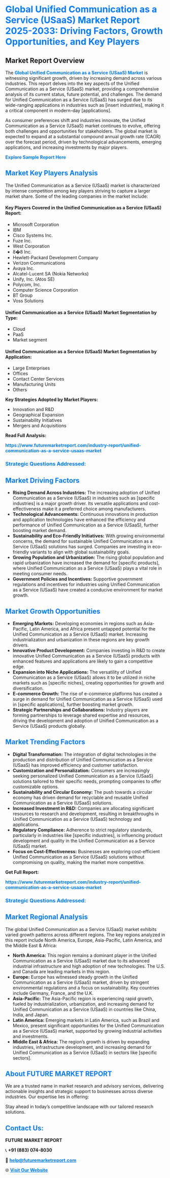 <h1 style="color: #007BFF;">Global Unified Communication as a Service (USaaS) Market Report 2025-2033: Driving Factors, Growth Opportunities, and Key Players</h1>

<section id="overview">
<h2>Market Report Overview</h2>
<p>The <a href="https://www.futuremarketreport.com/industry-report/unified-communication-as-a-service-usaas-market" style="color: #007BFF; text-decoration: none;"><strong>Global Unified Communication as a Service (USaaS) Market</strong></a> is witnessing significant growth, driven by increasing demand across various industries. This report delves into the key aspects of the Unified Communication as a Service (USaaS) market, providing a comprehensive analysis of its current status, future potential, and challenges. The demand for Unified Communication as a Service (USaaS) has surged due to its wide-ranging applications in industries such as [insert industries], making it a critical component in modern-day [applications].</p>
<p>As consumer preferences shift and industries innovate, the Unified Communication as a Service (USaaS) market continues to evolve, offering both challenges and opportunities for stakeholders. The global market is expected to expand at a substantial compound annual growth rate (CAGR) over the forecast period, driven by technological advancements, emerging applications, and increasing investments by major players.</p>
</section>

<section id="overview">
<p><a href="https://www.futuremarketreport.com/request-sample/reportId=109986" style="color: #007BFF; text-decoration: none;"><strong>Explore Sample Report Here</strong></a></p>
</section>

<section id="key-players">
<h2 style="color: #007BFF;">Market Key Players Analysis</h2>
<p>The Unified Communication as a Service (USaaS) market is characterized by intense competition among key players striving to capture a larger market share. Some of the leading companies in the market include:</p>
<h4>Key Players Covered in the Unified Communication as a Service (USaaS) Report:</h4>
<ul><li>Microsoft Corporation</li><li>IBM</li><li>Cisco Systems Inc.</li><li>Fuze Inc.</li><li>West Corporation</li><li>8�8 Inc.</li><li>Hewlett-Packard Development Company</li><li>Verizon Communications</li><li>Avaya Inc.</li><li>Alcatel-Lucent SA (Nokia Networks)</li><li>Unify, Inc. (Atos SE)</li><li>Polycom, Inc.</li><li>Computer Science Corporation</li><li>BT Group</li><li>Voss Solutions</li></ul>
<h4>Unified Communication as a Service (USaaS) Market Segmentation by Type:</h4>
<ul><li>Cloud</li><li>PaaS</li><li>Market segment</li></ul>

<h4>Unified Communication as a Service (USaaS) Market Segmentation by Application:</h4>
<ul><li>Large Enterprises</li><li>Offices</li><li>Contact Center Services</li><li>Manufacturing Units</li><li>Others</li></ul>
<p><strong>Key Strategies Adopted by Market Players:</strong></p>
<ul>
<li>Innovation and R&D</li>
<li>Geographical Expansion</li>
<li>Sustainability Initiatives</li>
<li>Mergers and Acquisitions</li>
</ul>
</section>

<section>
<p><strong>Read Full Analysis: </strong></p><a href="https://www.futuremarketreport.com/industry-report/unified-communication-as-a-service-usaas-market" style="color: #007BFF; text-decoration: none;"><strong>https://www.futuremarketreport.com/industry-report/unified-communication-as-a-service-usaas-market</strong></a>
<h3 style="color: #007BFF;">Strategic Questions Addressed:</h3>
</section>

<section id="driving-factors">
<h2 style="color: #007BFF;">Market Driving Factors</h2>
<ul>
<li><strong>Rising Demand Across Industries:</strong> The increasing adoption of Unified Communication as a Service (USaaS) in industries such as [specific industries] is a major growth driver. Its versatile applications and cost-effectiveness make it a preferred choice among manufacturers.</li>
<li><strong>Technological Advancements:</strong> Continuous innovations in production and application technologies have enhanced the efficiency and performance of Unified Communication as a Service (USaaS), further boosting market demand.</li>
<li><strong>Sustainability and Eco-Friendly Initiatives:</strong> With growing environmental concerns, the demand for sustainable Unified Communication as a Service (USaaS) solutions has surged. Companies are investing in eco-friendly variants to align with global sustainability goals.</li>
<li><strong>Growing Population and Urbanization:</strong> The rising global population and rapid urbanization have increased the demand for [specific products], where Unified Communication as a Service (USaaS) plays a vital role in meeting consumer needs.</li>
<li><strong>Government Policies and Incentives:</strong> Supportive government regulations and incentives for industries using Unified Communication as a Service (USaaS) have created a conducive environment for market growth.</li>
</ul>
</section>

<section id="growth-opportunities">
<h2 style="color: #007BFF;">Market Growth Opportunities</h2>
<ul>
<li><strong>Emerging Markets:</strong> Developing economies in regions such as Asia-Pacific, Latin America, and Africa present untapped potential for the Unified Communication as a Service (USaaS) market. Increasing industrialization and urbanization in these regions are key growth drivers.</li>
<li><strong>Innovative Product Development:</strong> Companies investing in R&D to create innovative Unified Communication as a Service (USaaS) products with enhanced features and applications are likely to gain a competitive edge.</li>
<li><strong>Expansion into Niche Applications:</strong> The versatility of Unified Communication as a Service (USaaS) allows it to be utilized in niche markets such as [specific niches], creating opportunities for growth and diversification.</li>
<li><strong>E-commerce Growth:</strong> The rise of e-commerce platforms has created a surge in demand for Unified Communication as a Service (USaaS) used in [specific applications], further boosting market growth.</li>
<li><strong>Strategic Partnerships and Collaborations:</strong> Industry players are forming partnerships to leverage shared expertise and resources, driving the development and adoption of Unified Communication as a Service (USaaS) products globally.</li>
</ul>
</section>

<section id="trending-factors">
<h2 style="color: #007BFF;">Market Trending Factors</h2>
<ul>
<li><strong>Digital Transformation:</strong> The integration of digital technologies in the production and distribution of Unified Communication as a Service (USaaS) has improved efficiency and customer satisfaction.</li>
<li><strong>Customization and Personalization:</strong> Consumers are increasingly seeking personalized Unified Communication as a Service (USaaS) solutions tailored to their specific needs, prompting companies to offer customizable options.</li>
<li><strong>Sustainability and Circular Economy:</strong> The push towards a circular economy has driven demand for recyclable and reusable Unified Communication as a Service (USaaS) solutions.</li>
<li><strong>Increased Investment in R&D:</strong> Companies are allocating significant resources to research and development, resulting in breakthroughs in Unified Communication as a Service (USaaS) technology and applications.</li>
<li><strong>Regulatory Compliance:</strong> Adherence to strict regulatory standards, particularly in industries like [specific industries], is influencing product development and quality in the Unified Communication as a Service (USaaS) market.</li>
<li><strong>Focus on Cost-Effectiveness:</strong> Businesses are exploring cost-efficient Unified Communication as a Service (USaaS) solutions without compromising on quality, making the market more competitive.</li>
</ul>
</section>

<section>
<p><strong>Get Full Report: </strong></p><a href="https://www.futuremarketreport.com/industry-report/unified-communication-as-a-service-usaas-market" style="color: #007BFF; text-decoration: none;"><strong>https://www.futuremarketreport.com/industry-report/unified-communication-as-a-service-usaas-market</strong></a>
<h3 style="color: #007BFF;">Strategic Questions Addressed:</h3>
</section>


<section id="regional-analysis">
<h2 style="color: #007BFF;">Market Regional Analysis</h2>
<p>The global Unified Communication as a Service (USaaS) market exhibits varied growth patterns across different regions. The key regions analyzed in this report include North America, Europe, Asia-Pacific, Latin America, and the Middle East & Africa:</p>
<ul>
<li><strong>North America:</strong> This region remains a dominant player in the Unified Communication as a Service (USaaS) market due to its advanced industrial infrastructure and high adoption of new technologies. The U.S. and Canada are leading markets in this region.</li>
<li><strong>Europe:</strong> Europe has witnessed steady growth in the Unified Communication as a Service (USaaS) market, driven by stringent environmental regulations and a focus on sustainability. Key countries include Germany, France, and the U.K.</li>
<li><strong>Asia-Pacific:</strong> The Asia-Pacific region is experiencing rapid growth, fueled by industrialization, urbanization, and increasing demand for Unified Communication as a Service (USaaS) in countries like China, India, and Japan.</li>
<li><strong>Latin America:</strong> Emerging markets in Latin America, such as Brazil and Mexico, present significant opportunities for the Unified Communication as a Service (USaaS) market, supported by growing industrial activities and investments.</li>
<li><strong>Middle East & Africa:</strong> The region’s growth is driven by expanding industries, infrastructure development, and increasing demand for Unified Communication as a Service (USaaS) in sectors like [specific sectors].</li>
</ul>
</section>

<footer>
<h2 style="color: #007BFF;">About FUTURE MARKET REPORT</h2>
<p>We are a trusted name in market research and advisory services, delivering actionable insights and strategic support to businesses across diverse industries. Our expertise lies in offering:</p>

<p>Stay ahead in today’s competitive landscape with our tailored research solutions.</p>

<h2 style="color: #007BFF;">Contact Us:</h2>
<p><strong>FUTURE MARKET REPORT</strong></p>
<p>📞 <strong>+91 (883) 074-8030</strong></p>
<p>📧 <strong><a href="mailto:help@futuremarketreport.com" style="color: #007BFF;">help@futuremarketreport.com</a></strong></p>
<p>🌐 <strong><a href="https://www.futuremarketreport.com/" style="color: #007BFF;">Visit Our Website</a></strong></p>
</footer>